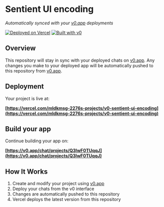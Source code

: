 # Sentient UI encoding

*Automatically synced with your [v0.app](https://v0.app) deployments*

[![Deployed on Vercel](https://img.shields.io/badge/Deployed%20on-Vercel-black?style=for-the-badge&logo=vercel)](https://vercel.com/mldkmsg-2276s-projects/v0-sentient-ui-encoding)
[![Built with v0](https://img.shields.io/badge/Built%20with-v0.app-black?style=for-the-badge)](https://v0.app/chat/projects/Q3lwF0TUqqJ)

## Overview

This repository will stay in sync with your deployed chats on [v0.app](https://v0.app).
Any changes you make to your deployed app will be automatically pushed to this repository from [v0.app](https://v0.app).

## Deployment

Your project is live at:

**[https://vercel.com/mldkmsg-2276s-projects/v0-sentient-ui-encoding](https://vercel.com/mldkmsg-2276s-projects/v0-sentient-ui-encoding)**

## Build your app

Continue building your app on:

**[https://v0.app/chat/projects/Q3lwF0TUqqJ](https://v0.app/chat/projects/Q3lwF0TUqqJ)**

## How It Works

1. Create and modify your project using [v0.app](https://v0.app)
2. Deploy your chats from the v0 interface
3. Changes are automatically pushed to this repository
4. Vercel deploys the latest version from this repository
